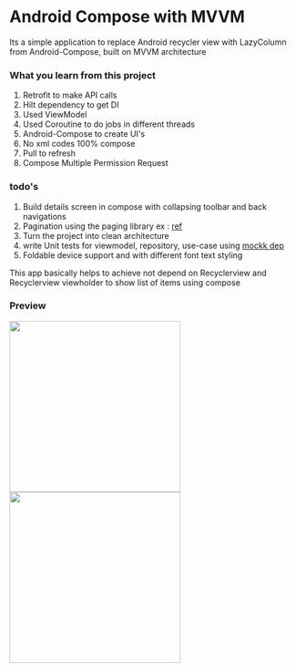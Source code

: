 # Android Compose with MVVM

Its a simple application  to replace Android recycler view with LazyColumn from Android-Compose, built on MVVM architecture

### What you learn from this project
1. Retrofit to make API calls
2. Hilt dependency to get DI
3. Used ViewModel
4. Used Coroutine to do jobs in different threads
5. Android-Compose to create UI's
6. No xml codes 100% compose
7. Pull to refresh
8. Compose Multiple Permission Request

### todo's
1. Build details screen in compose with collapsing toolbar and back navigations 
2. Pagination using the paging library ex : [ref](https://proandroiddev.com/pagination-in-jetpack-compose-with-and-without-paging-3-e45473a352f4)
2. Turn the project into clean architecture
3. write Unit tests for viewmodel, repository, use-case using [mockk dep](https://mockk.io/ANDROID.html)
4. Foldable device support and with different font text styling


This app basically helps to achieve not depend on Recyclerview and Recyclerview viewholder to show list of items using compose


### Preview
 
<img src="https://github.com/sureshmaidaragi1919/ComposeLazyColumn/assets/28126457/8035ce47-412a-4d7b-8996-541496d1f27e" width="300">

<img src="https://github.com/sureshmaidaragi1919/ComposeLazyColumn/assets/28126457/6725ed32-5738-4ecd-8ec2-aed717831602" width="300">
